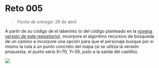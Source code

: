 # Reto 005

> *Fecha de entrega*: 26 de abril

A partir de su código de el laberinto (o del código planteado en la [novena versión de este repositorio](https://github.com/mmasias/mmasias/blob/main/PROGRAMACION-1/mapasConArrayAsociativo/README.md)), incorpore el algoritmo recursivo de búsqueda de un camino e incorpore una opción para que el personaje busque por si mismo la ruta a un punto concreto del mapa (si se utiliza la versión propuesta, el punto sería X=70, Y=39, justo a la salida del castillo).

![](https://github.com/mmasias/mmasias/raw/main/imagenes/ArrayAsociativoV9SKIN0.png)